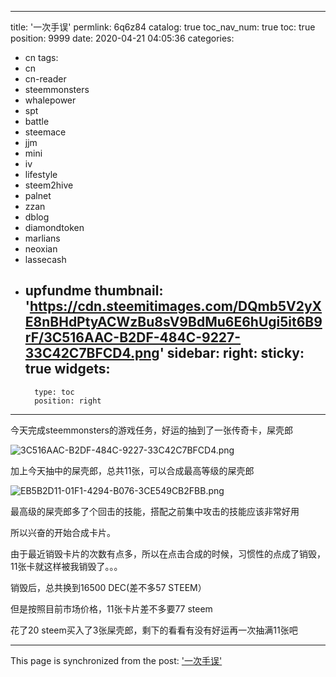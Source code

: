 
---
title: '一次手误'
permlink: 6q6z84
catalog: true
toc_nav_num: true
toc: true
position: 9999
date: 2020-04-21 04:05:36
categories:
- cn
tags:
- cn
- cn-reader
- steemmonsters
- whalepower
- spt
- battle
- steemace
- jjm
- mini
- iv
- lifestyle
- steem2hive
- palnet
- zzan
- dblog
- diamondtoken
- marlians
- neoxian
- lassecash
- upfundme
thumbnail: 'https://cdn.steemitimages.com/DQmb5V2yXE8nBHdPtyACWzBu8sV9BdMu6E6hUgi5it6B9rF/3C516AAC-B2DF-484C-9227-33C42C7BFCD4.png'
sidebar:
    right:
        sticky: true
widgets:
    -
        type: toc
        position: right
---


今天完成steemmonsters的游戏任务，好运的抽到了一张传奇卡，屎壳郎

![3C516AAC-B2DF-484C-9227-33C42C7BFCD4.png](https://cdn.steemitimages.com/DQmb5V2yXE8nBHdPtyACWzBu8sV9BdMu6E6hUgi5it6B9rF/3C516AAC-B2DF-484C-9227-33C42C7BFCD4.png)

加上今天抽中的屎壳郎，总共11张，可以合成最高等级的屎壳郎

![EB5B2D11-01F1-4294-B076-3CE549CB2FBB.png](https://cdn.steemitimages.com/DQmYZksfPaxq3Gnu1dHt9RcRZR6NVe7z3LokJvPtNKSBMYb/EB5B2D11-01F1-4294-B076-3CE549CB2FBB.png)

最高级的屎壳郎多了个回击的技能，搭配之前集中攻击的技能应该非常好用

所以兴奋的开始合成卡片。

由于最近销毁卡片的次数有点多，所以在点击合成的时候，习惯性的点成了销毁，11张卡就这样被我销毁了。。。

销毁后，总共换到16500 DEC(差不多57 STEEM）

但是按照目前市场价格，11张卡片差不多要77 steem

花了20 steem买入了3张屎壳郎，剩下的看看有没有好运再一次抽满11张吧

- - -

This page is synchronized from the post: ['一次手误'](https://steemit.com/@ericet/6q6z84)

